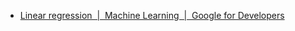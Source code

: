 - [Linear regression  |  Machine Learning  |  Google for Developers](https://developers.google.com/machine-learning/crash-course/linear-regression)
